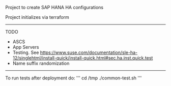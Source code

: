 Project to create SAP HANA HA configurations

Project initializes via terraform

------------------
TODO
* ASCS
* App Servers
* Testing.  See https://www.suse.com/documentation/sle-ha-12/singlehtml/install-quick/install-quick.html#sec.ha.inst.quick.test
* Name suffix randomization
------------------
To run tests after deployment do:
'''
cd /tmp
./common-test.sh
'''
